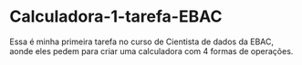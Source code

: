 # Calculadora-1-tarefa-EBAC
Essa é minha primeira tarefa no curso de Cientista de dados da EBAC, aonde eles pedem para criar uma calculadora com 4 formas de operações.
